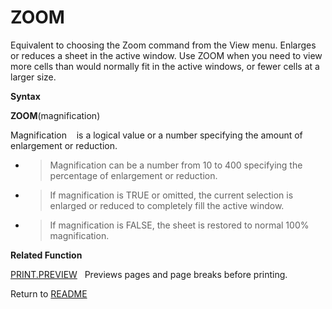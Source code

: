 # ZOOM

Equivalent to choosing the Zoom command from the View menu. Enlarges or
reduces a sheet in the active window. Use ZOOM when you need to view
more cells than would normally fit in the active windows, or fewer cells
at a larger size.

**Syntax**

**ZOOM**(magnification)

Magnification&nbsp;&nbsp;&nbsp;&nbsp;is a logical value or a number
specifying the amount of enlargement or reduction.

  - > Magnification can be a number from 10 to 400 specifying the
    > percentage of enlargement or reduction.

  - > If magnification is TRUE or omitted, the current selection is
    > enlarged or reduced to completely fill the active window.

  - > If magnification is FALSE, the sheet is restored to normal 100%
    > magnification.


**Related Function**

[PRINT.PREVIEW](PRINT.PREVIEW.md)&nbsp;&nbsp;&nbsp;Previews pages and page breaks before
printing.



Return to [README](README.md)

